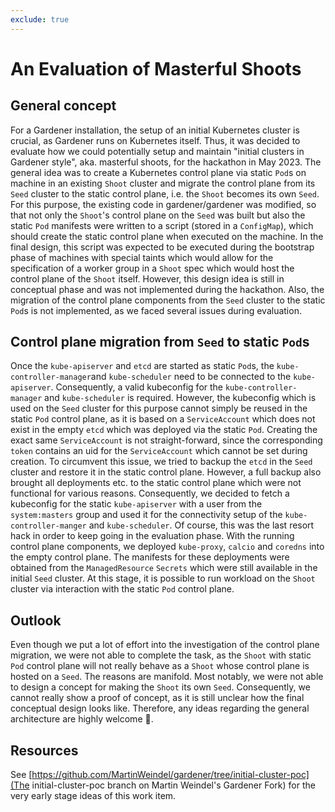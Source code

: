 ```yaml
---
exclude: true
---
```


# An Evaluation of Masterful Shoots

## General concept

For a Gardener installation, the setup of an initial Kubernetes cluster is crucial, as Gardener runs on Kubernetes itself. Thus, it was decided to evaluate how we could potentially setup and maintain "initial clusters in Gardener style", aka. masterful shoots, for the hackathon in May 2023. The general idea was to create a Kubernetes control plane via static `Pod`s on machine in an existing `Shoot` cluster and migrate the control plane from its `Seed` cluster to the static control plane, i.e. the `Shoot` becomes its own `Seed`. For this purpose, the existing code in gardener/gardener was modified, so that not only the `Shoot`'s control plane on the `Seed` was built but also the static `Pod` manifests were written to a script (stored in a `ConfigMap`), which should create the static control plane when executed on the machine. In the final design, this script was expected to be executed during the bootstrap phase of machines with special taints which would allow for the specification of a worker group in a `Shoot` spec which would host the control plane of the `Shoot` itself. However, this design idea is still in conceptual phase and was not implemented during the hackathon. Also, the migration of the control plane components from the `Seed` cluster to the static `Pod`s is not implemented, as we faced several issues during evaluation.

## Control plane migration from `Seed` to static `Pod`s

Once the `kube-apiserver` and `etcd` are started as static `Pod`s, the `kube-controller-manager`and `kube-scheduler` need to be connected to the `kube-apiserver`. Consequently, a valid kubeconfig for the `kube-controller-manager` and `kube-scheduler` is required. However, the kubeconfig which is used on the `Seed` cluster for this purpose cannot simply be reused in the static `Pod` control plane, as it is based on a `ServiceAccount` which does not exist in the empty `etcd` which was deployed via the static `Pod`. Creating the exact same `ServiceAccount` is not straight-forward, since the corresponding `token` contains an uid for the `ServiceAccount` which cannot be set during creation. To circumvent this issue, we tried to backup the `etcd` in the `Seed` cluster and restore it in the static control plane. However, a full backup also brought all deployments etc. to the static control plane which were not functional for various reasons.
Consequently, we decided to fetch a kubeconfig for the static `kube-apiserver` with a user from the `system:masters` group and used it for the connectivity setup of the `kube-controller-manger` and `kube-scheduler`. Of course, this was the last resort hack in order to keep going in the evaluation phase.
With the running control plane components, we deployed `kube-proxy`, `calcio` and `coredns` into the empty control plane. The manifests for these deployments were obtained from the `ManagedResource` `Secrets` which were still available in the initial `Seed` cluster.
At this stage, it is possible to run workload on the `Shoot` cluster via interaction with the static `Pod` control plane.

## Outlook

Even though we put a lot of effort into the investigation of the control plane migration, we were not able to complete the task, as the `Shoot` with static `Pod` control plane will not really behave as a `Shoot` whose control plane is hosted on a `Seed`. The reasons are manifold. Most notably, we were not able to design a concept for making the `Shoot` its own `Seed`. Consequently, we cannot really show a proof of concept, as it is still unclear how the final conceptual design looks like. Therefore, any ideas regarding the general architecture are highly welcome 🙂.

## Resources

See [https://github.com/MartinWeindel/gardener/tree/initial-cluster-poc](The initial-cluster-poc branch on Martin Weindel's Gardener Fork) for the very early stage ideas of this work item.
